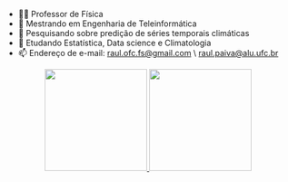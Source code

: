 - 👨‍🔬 Professor de Física
- 🔭 Mestrando em Engenharia de Teleinformática 
- 📖 Pesquisando sobre predição de séries temporais climáticas
- 🌱 Etudando Estatística, Data science e Climatologia
- 📫 Endereço de e-mail: raul.ofc.fs@gmail.com \ raul.paiva@alu.ufc.br

<div align="center">
  <a href="https://github.com/Raul-rx7">
  <img height="180em" src="https://github-readme-stats.vercel.app/api?username=Raul-rx7&show_icons=true&theme=synthwave&include_all_commits=true&count_private=true"/>
  <img height="180em" src="https://github-readme-stats.vercel.app/api/top-langs/?username=Raul-rx7&layout=compact&langs_count=7&theme=synthwave"/>
</div>

